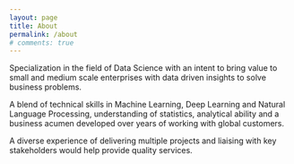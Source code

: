 ```yaml
---
layout: page
title: About
permalink: /about
# comments: true
---
```


Specialization in the field of Data Science with an intent to bring value to small and medium scale enterprises with data driven insights to solve business problems.

A blend of technical skills in Machine Learning, Deep Learning and Natural Language Processing, understanding of statistics, analytical ability and a business acumen developed over years of working with global customers.

A diverse experience of delivering multiple projects and liaising with key stakeholders would help provide quality services.

